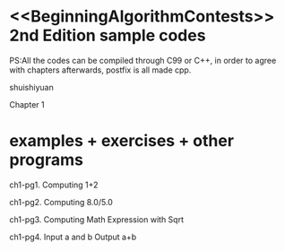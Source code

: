 ﻿&lt;&lt;BeginningAlgorithmContests>> 2nd Edition sample codes
============
PS:All the codes can be compiled through C99 or C++, in order to agree with chapters afterwards, postfix is all made cpp.

shuishiyuan

Chapter 1

examples + exercises + other programs
==============
ch1-pg1. Computing 1+2

ch1-pg2. Computing 8.0/5.0

ch1-pg3. Computing Math Expression with Sqrt

ch1-pg4. Input a and b Output a+b

